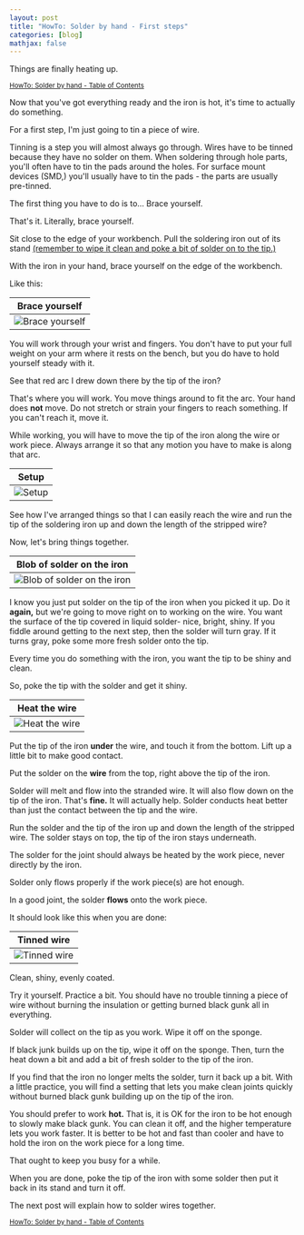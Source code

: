 ```yaml
---
layout: post
title: "HowTo: Solder by hand - First steps"
categories: [blog]
mathjax: false
---
```

Things are finally heating up.

<sub>[HowTo: Solder by hand - Table of Contents](howtosolder-toc)</sub>

Now that you've got everything ready and the iron is hot, it's time to actually do something.

For a first step, I'm just going to tin a piece of wire.

Tinning is a step you will almost always go through.  Wires have to be tinned because they have no solder on them.  When soldering through hole parts, you'll often have to tin the pads around the holes.  For surface mount devices (SMD,) you'll usually have to tin the pads - the parts are usually pre-tinned.

The first thing you have to do is to... Brace yourself.

That's it.  Literally, brace yourself.

Sit close to the edge of your workbench.  Pull the soldering iron out of its stand [(remember to wipe it clean and poke a bit of solder on to the tip.)](howtosolder-5getstarted)

With the iron in your hand, brace yourself on the edge of the workbench.

Like this:

|Brace yourself|
|--------------|
|![Brace yourself](/assets/2020-02-06-howtosolder-6brace/brace.jpg)|

You will work through your wrist and fingers.  You don't have to put your full weight on your arm where it rests on the bench, but you do have to hold yourself steady with it.

See that red arc I drew down there by the tip of the iron?

That's where you will work.  You move things around to fit the arc.  Your hand does **not** move.  Do not stretch or strain your fingers to reach something.  If you can't reach it, move it.

While working, you will have to move the tip of the iron along the wire or work piece.  Always arrange it so that any motion you have to make is along that arc.

|Setup|
|-----|
|![Setup](/assets/2020-02-06-howtosolder-6brace/step0.jpg)|

See how I've arranged things so that I can easily reach the wire and run the tip of the soldering iron up and down the length of the stripped wire?

Now, let's bring things together.

|Blob of solder on the iron|
|-----|
|![Blob of solder on the iron](/assets/2020-02-06-howtosolder-6brace/step1.jpg)|

I know you just put solder on the tip of the iron when you picked it up.  Do it **again,** but we're going to move right on to working on the wire.  You want the surface of the tip covered in liquid solder- nice, bright, shiny.  If you fiddle around getting to the next step, then the solder will turn gray.  If it turns gray, poke some more fresh solder onto the tip.

Every time you do something with the iron, you want the tip to be shiny and clean.

So, poke the tip with the solder and get it shiny.

|Heat the wire|
|-----|
|![Heat the wire](/assets/2020-02-06-howtosolder-6brace/step2.jpg)|

Put the tip of the iron **under** the wire, and touch it from the bottom.  Lift up a little bit to make good contact.

Put the solder on the **wire** from the top, right above the tip of the iron.

Solder will melt and flow into the stranded wire.  It will also flow down on the tip of the iron.  That's **fine.**  It will actually help.  Solder conducts heat better than just the contact between the tip and the wire.

Run the solder and the tip of the iron up and down the length of the stripped wire.  The solder stays on top, the tip of the iron stays underneath.

The solder for the joint should always be heated by the work piece, never directly by the iron.  

Solder only flows properly if the work piece(s) are hot enough.

In a good joint, the solder **flows** onto the work piece.

It should look like this when you are done:

|Tinned wire|
|-----------|
|![Tinned wire](/assets/2020-02-06-howtosolder-6brace/step3.jpg)|

Clean, shiny, evenly coated.

Try it yourself.  Practice a bit.  You should have no trouble tinning a piece of wire without burning the insulation or getting burned black gunk all in everything.

Solder will collect on the tip as you work.  Wipe it off on the sponge.

If black junk builds up on the tip, wipe it off on the sponge.  Then, turn the heat down a bit and add a bit of fresh solder to the tip of the iron.

If you find that the iron no longer melts the solder, turn it back up a bit.  With a little practice, you will find a setting that lets you make clean joints quickly without burned black gunk building up on the tip of the iron.

You should prefer to work **hot.**  That is, it is OK for the iron to be hot enough to slowly make black gunk.  You can clean it off, and the higher temperature lets you work faster.  It is better to be hot and fast than cooler and have to hold the iron on the work piece for a long time.

That ought to keep you busy for a while.

When you are done, poke the tip of the iron with some solder then put it back in its stand and turn it off.

The next post will explain how to solder wires together.

<sub>[HowTo: Solder by hand - Table of Contents](howtosolder-toc)</sub> 
 
 
